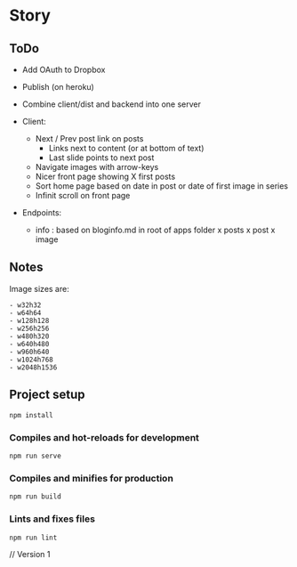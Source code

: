 # Story

## ToDo
- Add OAuth to Dropbox

- Publish (on heroku)
- Combine client/dist and backend into one server

- Client:
  - Next / Prev post link on posts
    - Links next to content (or at bottom of text)
    - Last slide points to next post
  - Navigate images with arrow-keys
  - Nicer front page showing X first posts
  - Sort home page based on date in post or date of first image in series
  - Infinit scroll on front page

- Endpoints:
  - info : based on bloginfo.md in root of apps folder
  x posts
  x post
  x image

## Notes

Image sizes are:
```
- w32h32
- w64h64
- w128h128
- w256h256
- w480h320
- w640h480
- w960h640
- w1024h768
- w2048h1536
```



## Project setup
```
npm install
```

### Compiles and hot-reloads for development
```
npm run serve
```

### Compiles and minifies for production
```
npm run build
```

### Lints and fixes files
```
npm run lint
```

// Version 1
